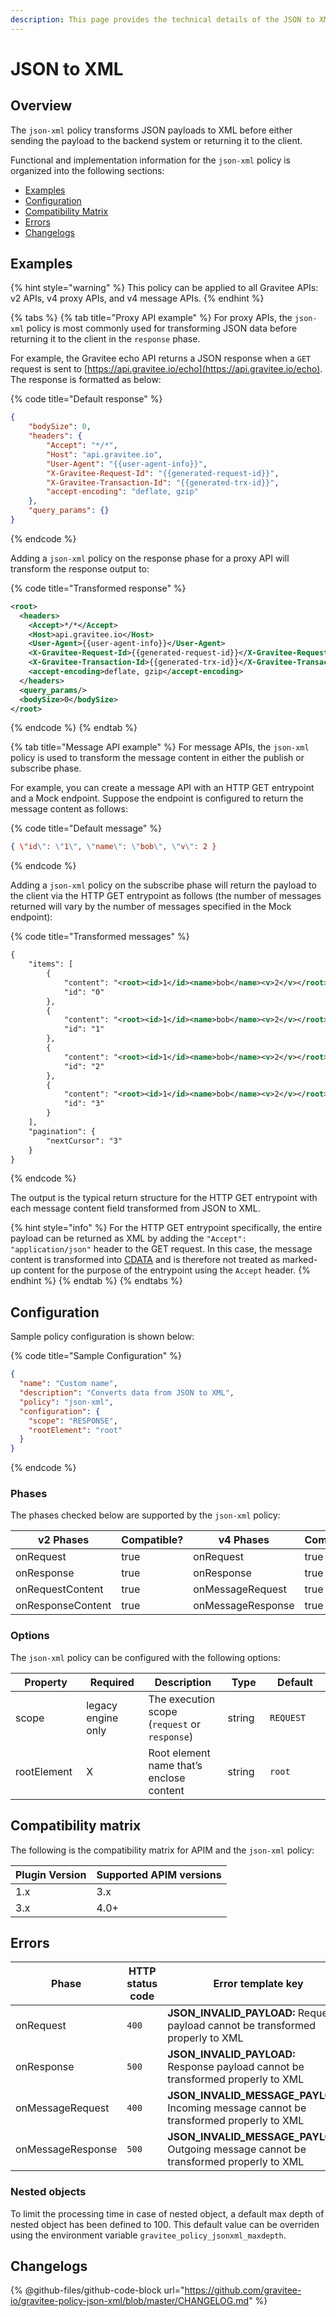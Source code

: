 ```yaml
---
description: This page provides the technical details of the JSON to XML policy
---
```


# JSON to XML

## Overview

The `json-xml` policy transforms JSON payloads to XML before either sending the payload to the backend system or returning it to the client.&#x20;

Functional and implementation information for the `json-xml` policy is organized into the following sections:

* [Examples](json-to-xml.md#examples)
* [Configuration](json-to-xml.md#configuration)
* [Compatibility Matrix](json-to-xml.md#compatibility-matrix)
* [Errors](json-to-xml.md#errors)
* [Changelogs](json-to-xml.md#changelogs)

## Examples

{% hint style="warning" %}
This policy can be applied to all Gravitee APIs: v2 APIs, v4 proxy APIs, and v4 message APIs.
{% endhint %}

{% tabs %}
{% tab title="Proxy API example" %}
For proxy APIs, the `json-xml` policy is most commonly used for transforming JSON data before returning it to the client in the `response` phase.

For example, the Gravitee echo API returns a JSON response when a `GET` request is sent to [https://api.gravitee.io/echo](https://api.gravitee.io/echo). The response is formatted as below:

{% code title="Default response" %}
```json
{
    "bodySize": 0,
    "headers": {
        "Accept": "*/*",
        "Host": "api.gravitee.io",
        "User-Agent": "{{user-agent-info}}",
        "X-Gravitee-Request-Id": "{{generated-request-id}}",
        "X-Gravitee-Transaction-Id": "{{generated-trx-id}}",
        "accept-encoding": "deflate, gzip"
    },
    "query_params": {}
}
```
{% endcode %}

Adding a `json-xml` policy on the response phase for a proxy API will transform the response output to:

{% code title="Transformed response" %}
```xml
<root>
  <headers>
    <Accept>*/*</Accept>
    <Host>api.gravitee.io</Host>
    <User-Agent>{{user-agent-info}}</User-Agent>
    <X-Gravitee-Request-Id>{{generated-request-id}}</X-Gravitee-Request-Id>
    <X-Gravitee-Transaction-Id>{{generated-trx-id}}</X-Gravitee-Transaction-Id>
    <accept-encoding>deflate, gzip</accept-encoding>
  </headers>
  <query_params/>
  <bodySize>0</bodySize>
</root>
```
{% endcode %}
{% endtab %}

{% tab title="Message API example" %}
For message APIs, the `json-xml` policy is used to transform the message content in either the publish or subscribe phase.

For example, you can create a message API with an HTTP GET entrypoint and a Mock endpoint. Suppose the endpoint is configured to return the message content as follows:

{% code title="Default message" %}
```json
{ \"id\": \"1\", \"name\": \"bob\", \"v\": 2 }
```
{% endcode %}

Adding a `json-xml` policy on the subscribe phase will return the payload to the client via the HTTP GET entrypoint as follows (the number of messages returned will vary by the number of messages specified in the Mock endpoint):

{% code title="Transformed messages" %}
```xml
{
    "items": [
        {
            "content": "<root><id>1</id><name>bob</name><v>2</v></root>",
            "id": "0"
        },
        {
            "content": "<root><id>1</id><name>bob</name><v>2</v></root>",
            "id": "1"
        },
        {
            "content": "<root><id>1</id><name>bob</name><v>2</v></root>",
            "id": "2"
        },
        {
            "content": "<root><id>1</id><name>bob</name><v>2</v></root>",
            "id": "3"
        }
    ],
    "pagination": {
        "nextCursor": "3"
    }
}
```
{% endcode %}

The output is the typical return structure for the HTTP GET entrypoint with each message content field transformed from JSON to XML.

{% hint style="info" %}
For the HTTP GET entrypoint specifically, the entire payload can be returned as XML by adding the `"Accept": "application/json"` header to the GET request. In this case, the message content is transformed into [CDATA](https://www.w3.org/TR/REC-xml/#sec-cdata-sect) and is therefore not treated as marked-up content for the purpose of the entrypoint using the `Accept` header.
{% endhint %}
{% endtab %}
{% endtabs %}

## Configuration

Sample policy configuration is shown below:

{% code title="Sample Configuration" %}
```json
{
  "name": "Custom name",
  "description": "Converts data from JSON to XML",
  "policy": "json-xml",
  "configuration": {
    "scope": "RESPONSE",
    "rootElement": "root"
  }
}
```
{% endcode %}

### Phases

The phases checked below are supported by the `json-xml` policy:

<table data-full-width="false"><thead><tr><th width="207">v2 Phases</th><th width="139" data-type="checkbox">Compatible?</th><th width="198.41136671177264">v4 Phases</th><th data-type="checkbox">Compatible?</th></tr></thead><tbody><tr><td>onRequest</td><td>true</td><td>onRequest</td><td>true</td></tr><tr><td>onResponse</td><td>true</td><td>onResponse</td><td>true</td></tr><tr><td>onRequestContent</td><td>true</td><td>onMessageRequest</td><td>true</td></tr><tr><td>onResponseContent</td><td>true</td><td>onMessageResponse</td><td>true</td></tr></tbody></table>

### Options

The `json-xml` policy can be configured with the following options:

<table data-full-width="false"><thead><tr><th width="140">Property</th><th width="177">Required</th><th width="256">Description</th><th width="111">Type</th><th width="247">Default</th></tr></thead><tbody><tr><td>scope</td><td>legacy engine only</td><td>The execution scope (<code>request</code> or <code>response</code>)</td><td>string</td><td><code>REQUEST</code></td></tr><tr><td>rootElement</td><td>X</td><td>Root element name that’s enclose content</td><td>string</td><td><code>root</code></td></tr></tbody></table>

## Compatibility matrix

The following is the compatibility matrix for APIM and the `json-xml` policy:

<table data-full-width="false"><thead><tr><th>Plugin Version</th><th>Supported APIM versions</th></tr></thead><tbody><tr><td>1.x</td><td>3.x</td></tr><tr><td>3.x</td><td>4.0+</td></tr></tbody></table>

## Errors

<table data-full-width="false"><thead><tr><th width="210">Phase</th><th width="171">HTTP status code</th><th width="387">Error template key</th></tr></thead><tbody><tr><td>onRequest</td><td><code>400</code></td><td><strong>JSON_INVALID_PAYLOAD:</strong> Request payload cannot be transformed properly to XML</td></tr><tr><td>onResponse</td><td><code>500</code></td><td><strong>JSON_INVALID_PAYLOAD:</strong><br>Response payload cannot be transformed properly to XML</td></tr><tr><td>onMessageRequest</td><td><code>400</code></td><td><strong>JSON_INVALID_MESSAGE_PAYLOAD:</strong> Incoming message cannot be transformed properly to XML</td></tr><tr><td>onMessageResponse</td><td><code>500</code></td><td><strong>JSON_INVALID_MESSAGE_PAYLOAD:</strong> Outgoing message cannot be transformed properly to XML</td></tr></tbody></table>

### Nested objects

To limit the processing time in case of nested object, a default max depth of nested object has been defined to 100. This default value can be overriden using the environment variable `gravitee_policy_jsonxml_maxdepth`.

## Changelogs

{% @github-files/github-code-block url="https://github.com/gravitee-io/gravitee-policy-json-xml/blob/master/CHANGELOG.md" %}
